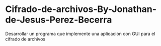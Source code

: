 # Cifrado-de-archivos-By-Jonathan-de-Jesus-Perez-Becerra
Desarrollar un programa que implemente una aplicación con GUI para el cifrado de archivos
